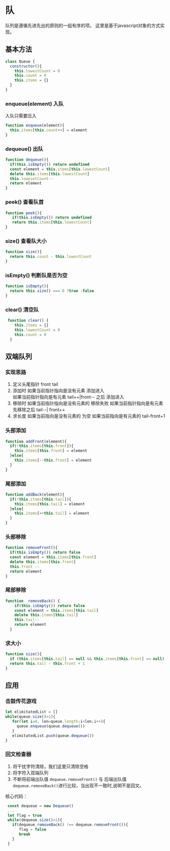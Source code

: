 
# 队

队列是遵循先进先出的原则的一组有序的项。
这里是基于javascript对象的方式实现。

## 基本方法

```js
class Queue {
  constructor(){
    this.lowestCount = 0
    this.count = 0
    this.items = {}
  }
}  
```

### enqueue(element) 入队 
入队只需要压入 
```js
function enqueue(element){
  this.items[this.count++] = element
}

```

### dequeue() 出队

```js
function dequeue(){
  if(this.isEmpty()) return undefined
  const element = this.items[this.lowestCount]
  delete this.items[this.lowestCount]
  this.lowesetCount--
  return element
}

```

### peek() 查看队首

```js
function peek(){
   if(this.isEmpty()) return undefined
   return this.items[this.lowestCount]
}
```

### size() 查看队大小 
```js
function size(){
  return this.count - this.lowestCount
}
```

### isEmpty() 判断队是否为空
```js
function isEmpty(){
  return this.size() === 0 ?true :false
}
```

### clear() 清空队
```js 
 function clear() {
    this.items = {}
    this.lowestCount = 0
    this.count = 0
  }
```

## 双端队列
### 实现思路 
 1. 定义头尾指针 front tail
 2. 添加时 如果当前指针指向是没有元素 添加进入  
       如果当前指针指向是有元素 tail++|front-- 之后 添加进入 
 3. 移除时 如果当前指针指向是没有元素的  移除失败
        如果当前指针指向是有元素 先移除之后 tail--| front++
 4. 求长度 如果当前指向是没有元素的 为空
        如果当前指向是有元素的  tail-front+1
### 头部添加
```js
function addFront(element){
  if(!this.items[this.front]){
    this.items[this.front] = element
  }else{
    this.items[--this.front] = element
  }
}

```
### 尾部添加
```js
function addBack(element){
  if(!this.items[this.tail]){
    this.items[this.tail] = element
  }else{
    this.items[++this.tail] = element
  }
}
```

### 头部移除
```js
function removeFront(){
  if(this.isEmpty()) return false
  const element = this.items[this.front]
  delete this.items[this.front]
  this.front --
  return element
}
```

### 尾部移除
```js
function  removeBack() {
    if(this.isEmpty()) return false
    const element = this.items[this.tail]
    delete this.items[this.tail]
    this.tail--
    return element
  }
```

### 求大小
```js
function size(){
  if (this.items[this.tail] == null && this.items[this.front] == null) return 0
  return this.tail - this.front + 1
}
```

## 应用

### 击鼓传花游戏
```js
let elimitatedList = []
while(queue.size()>1){
   for(let i=0, len=queue.length;i<len;i++){
     queue.enqueue(queue.dequeue())
   }
   elimitatedList.push(queue.dequeue())
}
```


### 回文检查器
1. 将干扰字符清除，我们这里只清除空格
2. 将字符入双端队列
3. 不断将前端出队值 `dequeue.removeFront()` 与  后端出队值`dequeue.removeBack()`进行比较，当出现不一致时,说明不是回文。

核心代码：
```js
 const dequeue = new Dequeue()
 ...
 let flag = true
 while(dequeue.size()>1){
   if(dequeue.removeBack() !== dequeue.removeFront()){
      flag = false
      break
   } 
 }
```
